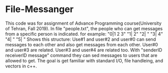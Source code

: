# File-Messanger
This code was for assignment of Advance Programming course(University of Tehran, Fall 2019). In file "people.txt", the people who can get messages from a specific person is indicated. for example: "0|1 2 3" "1| 2" "2| " "3| 4" "4| " "5| " Shows this structure: Use#1 and user#2 and user#0 can send messages to each other and also get messages from each other. User#0 and user#3 are related. User#3 and user#4 are related too. With "senderID receiverID message" command they can sed messages to users that are allowed to get. The goal is get familiar with standard I/O, file handleing, and vectors in c++.
